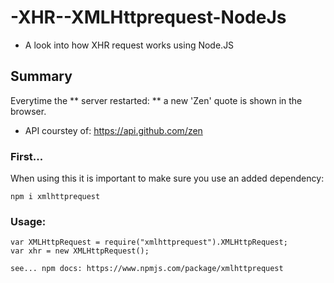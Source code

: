 # -XHR--XMLHttprequest-NodeJs

* A look into how XHR request works using Node.JS

## Summary

Everytime the ** server restarted: **  a new 'Zen' quote is shown in the browser.

* API courstey of: https://api.github.com/zen

### First...

When using this it is important to make sure you use an added dependency: 

    npm i xmlhttprequest

### Usage: 

    var XMLHttpRequest = require("xmlhttprequest").XMLHttpRequest;
    var xhr = new XMLHttpRequest();

    see... npm docs: https://www.npmjs.com/package/xmlhttprequest